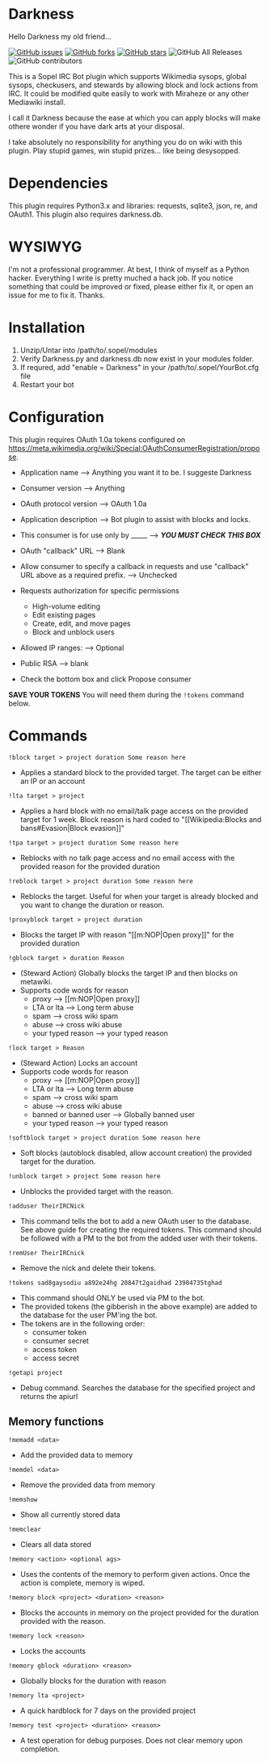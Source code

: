 # Darkness
Hello Darkness my old friend...

[![GitHub issues](https://img.shields.io/github/issues/Operator873/Darkness)](https://github.com/Operator873/Darkness/issues)
[![GitHub forks](https://img.shields.io/github/forks/Operator873/Darkness)](https://github.com/Operator873/Darkness/network)
[![GitHub stars](https://img.shields.io/github/stars/Operator873/Darkness)](https://github.com/Operator873/Darkness/stargazers)
![GitHub All Releases](https://img.shields.io/github/downloads/Operator873/Darkness/total)
![GitHub contributors](https://img.shields.io/github/contributors/Operator873/Darkness)

This is a Sopel IRC Bot plugin which supports Wikimedia sysops, global sysops, checkusers, and stewards by allowing block and lock actions from IRC. It could be modified quite easily to work with Miraheze or any other Mediawiki install.

I call it Darkness because the ease at which you can apply blocks will make othere wonder if you have dark arts at your disposal.

I take absolutely no responsibility for anything you do on wiki with this plugin. Play stupid games, win stupid prizes... like being desysopped. 

# Dependencies

This plugin requires Python3.x and libraries: requests, sqlite3, json, re, and OAuth1. This plugin also requires darkness.db.

# WYSIWYG

I'm not a professional programmer. At best, I think of myself as a Python hacker. Everything I write is pretty muched a hack job. If you notice something that could be improved or fixed, please either fix it, or open an issue for me to fix it. Thanks.

# Installation

1. Unzip/Untar into /path/to/.sopel/modules
2. Verify Darkness.py and darkness.db now exist in your modules folder.
3. If requred, add "enable = Darkness" in your /path/to/.sopel/YourBot.cfg file
4. Restart your bot

# Configuration

This plugin requires OAuth 1.0a tokens configured on https://meta.wikimedia.org/wiki/Special:OAuthConsumerRegistration/propose.

* Application name --> Anything you want it to be. I suggeste Darkness
* Consumer version --> Anything
* OAuth protocol version --> OAuth 1.0a
* Application description --> Bot plugin to assist with blocks and locks.
* This consumer is for use only by _____ --> ***YOU MUST CHECK THIS BOX***
* OAuth "callback" URL --> Blank
* Allow consumer to specify a callback in requests and use "callback" URL above as a required prefix. --> Unchecked
* Requests authorization for specific permissions
  * High-volume editing
  * Edit existing pages
  * Create, edit, and move pages
  * Block and unblock users
 
* Allowed IP ranges: --> Optional
* Public RSA --> blank
* Check the bottom box and click Propose consumer

**SAVE YOUR TOKENS** You will need them during the ```!tokens``` command below.

# Commands

```!block target > project duration Some reason here```
  - Applies a standard block to the provided target. The target can be either an IP or an account

```!lta target > project```
  - Applies a hard block with no email/talk page access on the provided target for 1 week. Block reason is hard coded to "[[Wikipedia:Blocks and bans#Evasion|Block evasion]]"

```!tpa target > project duration Some reason here```
  - Reblocks with no talk page access and no email access with the provided reason for the provided duration

```!reblock target > project duration Some reason here```
  - Reblocks the target. Useful for when your target is already blocked and you want to change the duration or reason.

```!proxyblock target > project duration```
  - Blocks the target IP with reason "[[m:NOP|Open proxy]]" for the provided duration

```!gblock target > duration Reason```
  - (Steward Action) Globally blocks the target IP and then blocks on metawiki.
  - Supports code words for reason
    - proxy --> [[m:NOP|Open proxy]]
    - LTA or lta --> Long term abuse
    - spam --> cross wiki spam
    - abuse --> cross wiki abuse
    - your typed reason --> your typed reason

```!lock target > Reason```
  - (Steward Action) Locks an account
  - Supports code words for reason
    - proxy --> [[m:NOP|Open proxy]]
    - LTA or lta --> Long term abuse
    - spam --> cross wiki spam
    - abuse --> cross wiki abuse
    - banned or banned user --> Globally banned user
    - your typed reason --> your typed reason

```!softblock target > project duration Some reason here```
  - Soft blocks (autoblock disabled, allow account creation) the provided target for the duration.

```!unblock target > project Some reason here```
  - Unblocks the provided target with the reason.

```!adduser TheirIRCNick```
  - This command tells the bot to add a new OAuth user to the database. See above guide for creating the required tokens. This command should be followed with a PM to the bot from the added user with their tokens.
  
```!remUser TheirIRCnick```
  - Remove the nick and delete their tokens.

```!tokens sad8gaysodiu a892e24hg 20847t2gaidhad 23984735tghad```
  - This command should ONLY be used via PM to the bot.
  - The provided tokens (the gibberish in the above example) are added to the database for the user PM'ing the bot.
  - The tokens are in the following order:
    - consumer token
    - consumer secret
    - access token
    - access secret

```!getapi project```
  - Debug command. Searches the database for the specified project and returns the apiurl

## Memory functions

```!memadd <data>```
  - Add the provided data to memory

```!memdel <data>```
  - Remove the provided data from memory

```!memshow```
  - Show all currently stored data

```!memclear```
  - Clears all data stored

```!memory <action> <optional ags>```
  - Uses the contents of the memory to perform given actions. Once the action is complete, memory is wiped.
  
```!memory block <project> <duration> <reason>```
  - Blocks the accounts in memory on the project provided for the duration provided with the reason.
  
```!memory lock <reason>```
  - Locks the accounts
  
```!memory gblock <duration> <reason>```
  - Globally blocks for the duration with reason
  
```!memory lta <project>```
  - A quick hardblock for 7 days on the provided project
  
```!memory test <project> <duration> <reason>```
  - A test operation for debug purposes. Does not clear memory upon completion.
  
